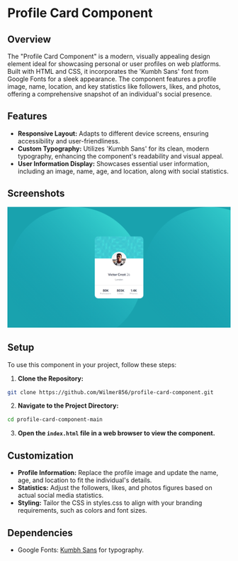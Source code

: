 # Profile Card Component

## Overview

The "Profile Card Component" is a modern, visually appealing design element ideal for showcasing personal or user profiles on web platforms. Built with HTML and CSS, it incorporates the 'Kumbh Sans' font from Google Fonts for a sleek appearance. The component features a profile image, name, location, and key statistics like followers, likes, and photos, offering a comprehensive snapshot of an individual's social presence.

## Features

- **Responsive Layout:** Adapts to different device screens, ensuring accessibility and user-friendliness.
- **Custom Typography:** Utilizes 'Kumbh Sans' for its clean, modern typography, enhancing the component's readability and visual appeal.
- **User Information Display:** Showcases essential user information, including an image, name, age, and location, along with social statistics.

## Screenshots

![Desktop/Laptop Screens](./screenshots/screenshot-1.png)

## Setup

To use this component in your project, follow these steps:

1. **Clone the Repository:**

```bash
git clone https://github.com/Wilmer856/profile-card-component.git
```

2. **Navigate to the Project Directory:**

```bash
cd profile-card-component-main
```

3. **Open the `index.html` file in a web browser to view the component.**

## Customization

- **Profile Information:** Replace the profile image and update the name, age, and location to fit the individual's details.
- **Statistics:** Adjust the followers, likes, and photos figures based on actual social media statistics.
- **Styling:** Tailor the CSS in styles.css to align with your branding requirements, such as colors and font sizes.

## Dependencies

- Google Fonts: [Kumbh Sans](https://fonts.google.com/specimen/Kumbh+Sans) for typography.
